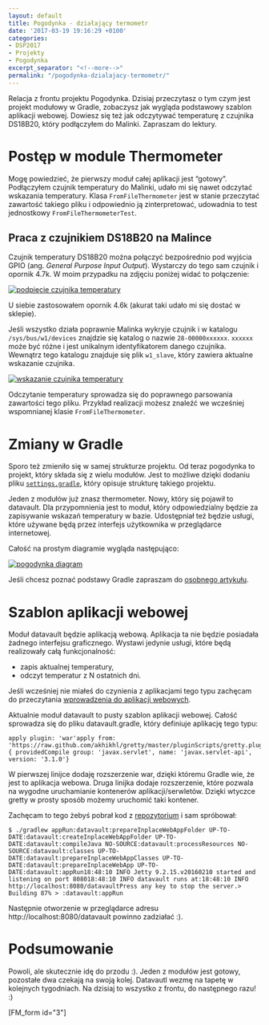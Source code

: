 ```yaml
---
layout: default
title: Pogodynka - działający termometr
date: '2017-03-19 19:16:29 +0100'
categories:
- DSP2017
- Projekty
- Pogodynka
excerpt_separator: "<!--more-->"
permalink: "/pogodynka-dzialajacy-termometr/"
---
```

Relacja z frontu projektu Pogodynka. Dzisiaj przeczytasz o tym czym jest projekt modułowy w Gradle, zobaczysz jak wygląda podstawowy szablon aplikacji webowej. Dowiesz się też jak odczytywać temperaturę z czujnika DS18B20, który podłączyłem do Malinki. Zapraszam do lektury.

# Postęp w module Thermometer
  
Mogę powiedzieć, że pierwszy moduł całej aplikacji jest “gotowy”. Podłączyłem czujnik temperatury do Malinki, udało mi się nawet odczytać wskazania temperatury. Klasa `FromFileThermometer` jest w stanie przeczytać zawartość takiego pliku i odpowiednio ją zinterpretować, udowadnia to test jednostkowy `FromFileThermometerTest`.
## Praca z czujnikiem DS18B20 na Malince
  
Czujnik temperatury DS18B20 można połączyć bezpośrednio pod wyjścia GPIO (ang. _General Purpose Input Output_). Wystarczy do tego sam czujnik i opornik 4.7k. W moim przypadku na zdjęciu poniżej widać to połączenie:

[![podpięcie czujnika temperatury](http://www.samouczekprogramisty.pl/wp-content/uploads/2017/03/raspberry_pi_polaczenie-225x300.jpg)](http://www.samouczekprogramisty.pl/wp-content/uploads/2017/03/raspberry_pi_polaczenie.jpg)

U siebie zastosowałem opornik 4.6k (akurat taki udało mi się dostać w sklepie).

Jeśli wszystko działa poprawnie Malinka wykryje czujnik i w katalogu `/sys/bus/w1/devices` znajdzie się katalog o nazwie `28-00000xxxxxx`. `xxxxxx` może być różne i jest unikalnym identyfikatorem danego czujnika. Wewnątrz tego katalogu znajduje się plik `w1_slave`, który zawiera aktualne wskazanie czujnika.

[![wskazanie czujnika temperatury](http://www.samouczekprogramisty.pl/wp-content/uploads/2017/03/raspberry_pi_temperature-300x180.png)](http://www.samouczekprogramisty.pl/wp-content/uploads/2017/03/raspberry_pi_temperature.png)

Odczytanie temperatury sprowadza się do poprawnego parsowania zawartości tego pliku. Przykład realizacji możesz znaleźć we wcześniej wspomnianej klasie `FromFileThermometer`.

# Zmiany w Gradle
  
Sporo też zmieniło się w samej strukturze projektu. Od teraz pogodynka to projekt, który składa się z wielu modułów. Jest to możliwe dzięki dodaniu pliku [`settings.gradle`](https://github.com/SamouczekProgramisty/Pogodynka/blob/master/settings.gradle), który opisuje strukturę takiego projektu.

Jeden z modułów już znasz thermometer. Nowy, który się pojawił to datavault. Dla przypomnienia jest to moduł, który odpowiedzialny będzie za zapisywanie wskazań temperatury w bazie. Udostępniał też będzie usługi, które używane będą przez interfejs użytkownika w przeglądarce internetowej.

Całość na prostym diagramie wygląda następująco:

[![pogodynka diagram](http://www.samouczekprogramisty.pl/wp-content/uploads/2017/03/diagram_pogodynka-300x127.jpg)](http://www.samouczekprogramisty.pl/wp-content/uploads/2017/03/diagram_pogodynka.jpg)

Jeśli chcesz poznać podstawy Gradle zapraszam do [osobnego artykułu](http://www.samouczekprogramisty.pl/wstep-do-gradle/).

# Szablon aplikacji webowej
  
Moduł datavault będzie aplikacją webową. Aplikacja ta nie będzie posiadała żadnego interfejsu graficznego. Wystawi jedynie usługi, które będą realizowały całą funkcjonalność:
- zapis aktualnej temperatury,
- odczyt temperatur z N ostatnich dni.
  
  
Jeśli wcześniej nie miałeś do czynienia z aplikacjami tego typu zachęcam do przeczytania [wprowadzenia do aplikacji webowych](http://www.samouczekprogramisty.pl/wprowadzenie-do-aplikacji-webowych/).

Aktualnie moduł datavault to pusty szablon aplikacji webowej. Całość sprowadza się do pliku datavault.gradle, który definiuje aplikację tego typu:

    apply plugin: 'war'apply from: 'https://raw.github.com/akhikhl/gretty/master/pluginScripts/gretty.plugin'dependencies { providedCompile group: 'javax.servlet', name: 'javax.servlet-api', version: '3.1.0'}

  
W pierwszej linijce dodaję rozszerzenie war, dzięki któremu Gradle wie, że jest to aplikacja webowa. Druga linijka dodaje rozszerzenie, które pozwala na wygodne uruchamianie kontenerów aplikacji/serwletów. Dzięki wtyczce gretty w prosty sposób możemy uruchomić taki kontener.

Zachęcam to tego żebyś pobrał kod z [repozytorium](https://github.com/SamouczekProgramisty/Pogodynka) i sam spróbował:

    $ ./gradlew appRun:datavault:prepareInplaceWebAppFolder UP-TO-DATE:datavault:createInplaceWebAppFolder UP-TO-DATE:datavault:compileJava NO-SOURCE:datavault:processResources NO-SOURCE:datavault:classes UP-TO-DATE:datavault:prepareInplaceWebAppClasses UP-TO-DATE:datavault:prepareInplaceWebApp UP-TO-DATE:datavault:appRun18:48:10 INFO Jetty 9.2.15.v20160210 started and listening on port 808018:48:10 INFO datavault runs at:18:48:10 INFO http://localhost:8080/datavaultPress any key to stop the server.> Building 87% > :datavault:appRun

  
Następnie otworzenie w przeglądarce adresu http://localhost:8080/datavault powinno zadziałać :).
# Podsumowanie
  
Powoli, ale skutecznie idę do przodu :). Jeden z modułów jest gotowy, pozostałe dwa czekają na swoją kolej. Datavautl wezmę na tapetę w kolejnych tygodniach. Na dzisiaj to wszystko z frontu, do następnego razu! :)

[FM\_form id="3"]

